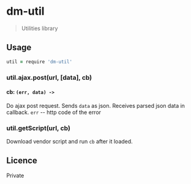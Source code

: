 # dm-util

> Utilities library

## Usage

```coffee
util = require 'dm-util'
```

### util.ajax.post(url, [data], cb)
#### cb: `(err, data) ->`

Do ajax post request. Sends `data` as json.
Receives parsed json data in callback. `err` -- http code of the error

### util.getScript(url, cb)

Download vendor script and run `cb` after it loaded.

## Licence

Private